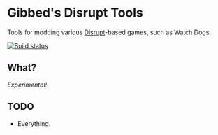 # Gibbed's Disrupt Tools

Tools for modding various [Disrupt](https://en.wikipedia.org/wiki/Ubisoft#Disrupt)-based games, such as Watch Dogs.

[![Build status](https://ci.appveyor.com/api/projects/status/07u0shi6td42c26q/branch/main?svg=true)](https://ci.appveyor.com/project/gibbed/gibbed-disrupt/branch/main)

## What?

*Experimental!*

## TODO

* Everything.
